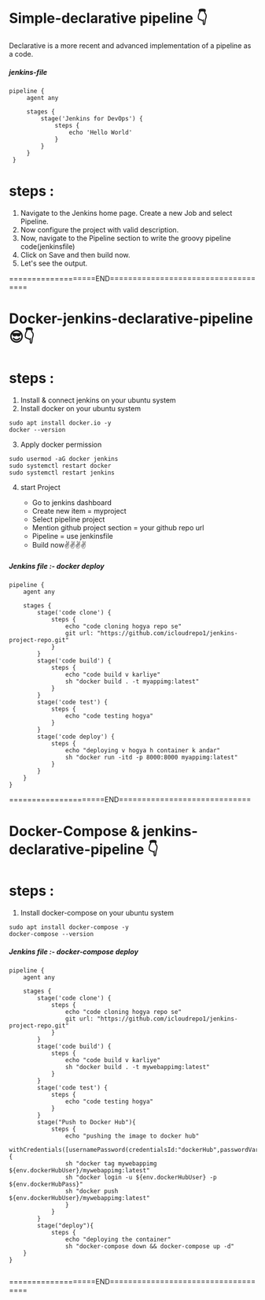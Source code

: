 # Simple-declarative pipeline 👇

Declarative is a more recent and advanced implementation of a pipeline as a code.

##### jenkins-file

```
pipeline {
     agent any

     stages {
         stage('Jenkins for DevOps') {
             steps {
                 echo 'Hello World'
             }
         }
     }
 }

```

# steps :

1. Navigate to the Jenkins home page. Create a new Job and select Pipeline.
2. Now configure the project with valid description.
3. Now, navigate to the Pipeline section to write the groovy pipeline code(jenkinsfile)
4. Click on Save and then build now.
5. Let's see the output.

===================END====================================


# Docker-jenkins-declarative-pipeline😎👇

# steps :

1. Install & connect jenkins on your ubuntu system
2. Install docker on your ubuntu system

```
sudo apt install docker.io -y
docker --version
```

3. Apply docker permission

```
sudo usermod -aG docker jenkins
sudo systemctl restart docker
sudo systemctl restart jenkins
```
   
4. start Project
   
    - Go to jenkins dashboard
    - Create new item = myproject
    - Select pipeline project
    - Mention github project section = your github repo url
    - Pipeline = use jenkinsfile
    - Build now✌️✌️✌️✌️


##### Jenkins file :- docker deploy


```
pipeline {
    agent any

    stages {
        stage('code clone') {
            steps {
                echo "code cloning hogya repo se"
                git url: "https://github.com/icloudrepo1/jenkins-project-repo.git"
            }
        }
        stage('code build') {
            steps {
                echo "code build v karliye"
                sh "docker build . -t myappimg:latest"
            }
        }
        stage('code test') {
            steps {
                echo "code testing hogya"
            }
        }
        stage('code deploy') {
            steps {
                echo "deploying v hogya h container k andar"
                sh "docker run -itd -p 8000:8000 myappimg:latest"
            }
        }
    }
}

```
=====================END=============================


# Docker-Compose & jenkins-declarative-pipeline 👇

# steps :

1. Install docker-compose on your ubuntu system

```
sudo apt install docker-compose -y
docker-compose --version
```


##### Jenkins file :- docker-compose deploy


```
pipeline {
    agent any

    stages {
        stage('code clone') {
            steps {
                echo "code cloning hogya repo se"
                git url: "https://github.com/icloudrepo1/jenkins-project-repo.git"
            }
        }
        stage('code build') {
            steps {
                echo "code build v karliye"
                sh "docker build . -t mywebappimg:latest"
            }
        }
        stage('code test') {
            steps {
                echo "code testing hogya"
            }
        }
        stage("Push to Docker Hub"){
            steps {
                echo "pushing the image to docker hub"
                withCredentials([usernamePassword(credentialsId:"dockerHub",passwordVariable:"dockerHubPass",usernameVariable:"dockerHubUser")]){
                sh "docker tag mywebappimg ${env.dockerHubUser}/mywebappimg:latest"
                sh "docker login -u ${env.dockerHubUser} -p ${env.dockerHubPass}"
                sh "docker push ${env.dockerHubUser}/mywebappimg:latest"
                }
            }
        }
        stage("deploy"){
            steps {
                echo "deploying the container"
                sh "docker-compose down && docker-compose up -d"
    }
}


```

===================END====================================
